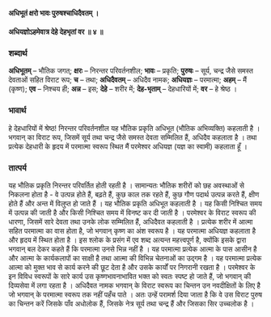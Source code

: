 #### अधिभूतं क्षरो भावः पुरुषश्चाधिदैवतम् ।
#### अधियज्ञोऽहमेवात्र देहे देहभृतां वर ॥ ४ ॥

### शब्दार्थ

**अधिभूतम्** – भौतिक जगत्; **क्षरः** – निरन्तर परिवर्तनशील; **भावः** – प्रकृति; **पुरुषः** – सूर्य, चन्द्र जैसे समस्त देवताओं सहित विराट रूप; **च** – तथा; **अधिदैवतम्** – अधिदैव नामक; **अधियज्ञः** – परमात्मा; **अहम्** – मैं (कृष्ण); **एव** – निश्चय ही; **अन्न** – इस; **देहे** – शरीर में; **देह-भृताम्** – देहधारियों में; **वर** – हे श्रेष्ठ ।

### भावार्थ

हे देहधारियों में श्रेष्ठ! निरन्तर परिवर्तनशील यह भौतिक प्रकृति अधिभूत (भौतिक अभिव्यक्ति) कहलाती है । भगवान् का विराट रूप, जिसमें सूर्य तथा चन्द्र जैसे समस्त देवता सम्मिलित हैं, अधिदैव कहलाता है । तथा प्रत्येक देहधारी के हृदय में परमात्मा स्वरूप स्थित मैं परमेश्वर अधियज्ञ (यज्ञ का स्वामी) कहलाता हूँ ।

### तात्पर्य

यह भौतिक प्रकृति निरन्तर परिवर्तित होती रहती है । सामान्यतः भौतिक शरीरों को छह अवस्थाओं से निकलना होता है - वे उत्पन्न होते हैं, बढ़ते हैं, कुछ काल तक रहते हैं, कुछ गौण पदार्थ उत्पन्न करते हैं, क्षीण होते हैं और अन्त में विलुप्त हो जाते हैं । यह भौतिक प्रकृति अधिभूत कहलाती है । यह किसी निश्चित समय में उत्पन्न की जाती है और किसी निश्चित समय में विनष्ट कर दी जाती है । परमेश्वर के विराट स्वरूप की धारणा, जिसमें सारे देवता तथा उनके लोक सम्मिलित हैं, अधिदैवत कहलाती है । प्रत्येक शरीर में आत्मा सहित परमात्मा का वास होता है, जो भगवान् कृष्ण का अंश स्वरूप है । यह परमात्मा अधियज्ञ कहलाता है और हृदय में स्थित होता है । इस श्लोक के प्रसंग में एव शब्द अत्यन्त महत्त्वपूर्ण है, क्योंकि इसके द्वारा भगवान् बल देकर कहते हैं कि परमात्मा उनसे भिन्न नहीं है । यह परमात्मा प्रत्येक आत्मा के पास आसीन है और आत्मा के कार्यकलापों का साक्षी है तथा आत्मा की विभिन्न चेतनाओं का उद्गम है । यह परमात्मा प्रत्येक आत्मा को मुक्त भाव से कार्य करने की छूट देता है और उसके कार्यों पर निगरानी रखता है । परमेश्वर के इन विविध स्वरूपों के सारे कार्य उस कृष्णभावनाभावित भक्त को स्वतः स्पष्ट हो जाते हैं, जो भगवान् की दिव्यसेवा में लगा रहता है । अधिदैवत नामक भगवान् के विराट स्वरूप का चिन्तन उन नवदीक्षितों के लिए है जो भगवान् के परमात्मा स्वरूप तक नहीं पहँच पाते । अतः उन्हें परामर्श दिया जाता है कि वे उस विराट पुरुष का चिन्तन करें जिसके पाँव अधोलोक हैं, जिसके नेत्र सूर्य तथा चन्द्र हैं और जिसका सिर उच्चलोक है ।